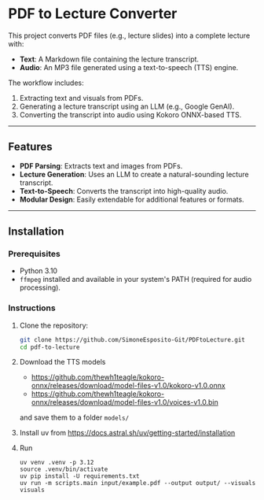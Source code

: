 # PDF to Lecture Converter

This project converts PDF files (e.g., lecture slides) into a complete lecture with:
- **Text**: A Markdown file containing the lecture transcript.
- **Audio**: An MP3 file generated using a text-to-speech (TTS) engine.

The workflow includes:
1. Extracting text and visuals from PDFs.
2. Generating a lecture transcript using an LLM (e.g., Google GenAI).
3. Converting the transcript into audio using Kokoro ONNX-based TTS.

---

## Features

- **PDF Parsing**: Extracts text and images from PDFs.
- **Lecture Generation**: Uses an LLM to create a natural-sounding lecture transcript.
- **Text-to-Speech**: Converts the transcript into high-quality audio.
- **Modular Design**: Easily extendable for additional features or formats.

---

## Installation

### Prerequisites
- Python 3.10 
- `ffmpeg` installed and available in your system's PATH (required for audio processing).

### Instructions
1. Clone the repository:
   ```bash
   git clone https://github.com/SimoneEsposito-Git/PDFtoLecture.git
   cd pdf-to-lecture

2. Download the TTS models
   - https://github.com/thewh1teagle/kokoro-onnx/releases/download/model-files-v1.0/kokoro-v1.0.onnx
   - https://github.com/thewh1teagle/kokoro-onnx/releases/download/model-files-v1.0/voices-v1.0.bin 

   and save them to a folder `models/`

3. Install uv from https://docs.astral.sh/uv/getting-started/installation

4. Run
   ```
   uv venv .venv -p 3.12
   source .venv/bin/activate
   uv pip install -U requirements.txt
   uv run -m scripts.main input/example.pdf --output output/ --visuals visuals